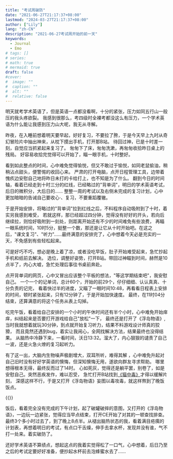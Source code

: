 ```yaml
---
title: "考试周破防"
date: "2021-06-27T21:17:37+08:00"
lastmod: "2024-03-27T21:17:37+08:00"
author: ["Lily"]
lang: "zh-CN"
description: "2021-06-27考试周开始的前一天"
keywords:
  - Journal
  - Emo
# tags: []
# series:
# math: true
# mermaid: true
draft: false
#cover:
#  image: ""
#  caption: ""
#  alt: ""
#  relative: false
---
```


明天就考学术英语了，但是英语一点都没看啊，十分的紧张，压力如同五行山一般压的我头疼欲裂。
我感到很那么，考四级时全裸考都没这么有压力，一个学术英语为什么能让我感到压力山大呢，我无从寻解。

昨夜，在入睡前想着明天要早起，好好复习，不要拉了胯，于是今天早上九时从奇幻冒险片中抽出神来，从枕下摸出手机，打开那B站。
待回过神，已是十时差一刻，自觉应当抓紧起来复习了。
匆匆下了床，匆匆洗漱，再匆匆收拾昨日桌上的残局。
好容易收拾完觉得可以开始了，瞄一眼手机，十时整好。

看到如此整点的时间，心中难免觉得愉悦，但又不敢过于愉悦，如同老鼠偷油，稍稍沾点甜头，便警惕的收回心来。
严肃的打开电脑，点开日程管理工具，边带着愧疚边安慰自己地将昨日未打的卡给打上，也不知是为了什么。
翻到今日的时间轴，看着已经走到十时三分的红线，已经略过的"背单词"，明日的学术英语考试，后日的微积分，大后日的......
整整一周的考试以及右侧未完成的复习计划，心中更加暗暗的告诫自己要收心·、复习，不要重蹈覆辙。

于是开始安排，将略过的"背单词"拉到红线之后，不料程序自动吸附到了十时，着实另我感到难受，
若就这样，那已经超过四分钟，觉得没有好好的开头，若向后继续拉，则恰好吸附到一刻处，则距离开始还有不少的时间难免有些浪费，
再瞄一眼系统时间，10时5分，挺整一个数，那还是让它从十时开始吧。在这之后，"课文复习"、"听力"……最终满意的安排完了，心中想着今天必是充实的一天，不免感到有些轻松起来。

可是好巧不巧，想必是晚上着了凉，或者没吃早饭，肚子开始难受起来，急忙抄起手机和纸前去解决。
选位，调整好姿势，打开B站。带回过神瞄到时间，赫然是10点半了，内心大嘘，急忙处理后事往书桌前奔赴。

点开背单词的网页，心中又冒出应该整个平板的想法，"等这学期结束吧"，我安慰自己。
一个一个的记单词，总计60个，开始的前29个，仔仔细细、认认真真、十分负责的记完，
看着快过半的进度，又瞄了一眼时间10:48，再看看日程表上安排的时间，顿时紧张起来，只有12分钟了，于是开始加快速度。
最终，在11时04分结束，还算满意的将这个任务从表上勾掉。

吃完午饭，看着给自己安排的一个小时的午休时间还有半个小时，心中难免开始痒痒，纠结起来是否要打开游戏给自己"放松"一下，
最终还是打开了《浮岛物语》,当时我就想着就玩30分钟，到点就开始复习听力，结果不料游戏设计师真的狡猾，
而且竟然还遇到bug，着实让我闹心，全网找解决方法，结果最终也没得结果。
从脑热中冷静下来，一看时间，沃日13:32。溜大了，内心狠狠的谴责了自己一波，还是火急火燎的复习起听力。

有了这一出，大脑内生物噪声极剧增大，双耳所听，难得其解 ，心中难免升起对自己旧时没有好好学英语的懊悔，但深知懊悔无用，遂欲向群友寻求帮助。
哪里想得根本无得，最终反而过了14时。
心如死灰，觉得还是躺平罢，别卷了，如是安慰自己。突然恶疾发作，难以忍受，
急忙打开B站找到[《猫中毒》](https://www.bilibili.com/video/BV1FX4y1g7u8)才得以缓解片刻，
深感这样不行，于是又打开《浮岛物语》妄图以毒攻毒，就这样熬到了晚饭饭点。

{{<bilibili BV1FX4y1g7u8>}}

饭后，看着完全没有完成的下午计划，起了破罐破摔的意图，又打开的《浮岛物语》，一边玩一边紧张，觉得应当早点结束，打开CE开始了对其的一顿查找排查。最终3个多小时过去了，到了晚上8点半。从褪出脑热状态的我，看着满目疮痍的计划表，再想着明日的考试，有点口干舌燥，伸手去拿水杯，发现并没有谁，气不打一处来。着实破防了。

还好学术英语不算绩点，想起这点的我着实觉得松了一口气，心中想着，后日乃至之后的考试定要好好准备，便抄起水杯前去泡蜂蜜水去了……
